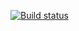 [![Build status](https://ci.appveyor.com/api/projects/status/288utm4ldyrpgml6?svg=true)](https://ci.appveyor.com/project/Bogdmoen/aqa-2-3)